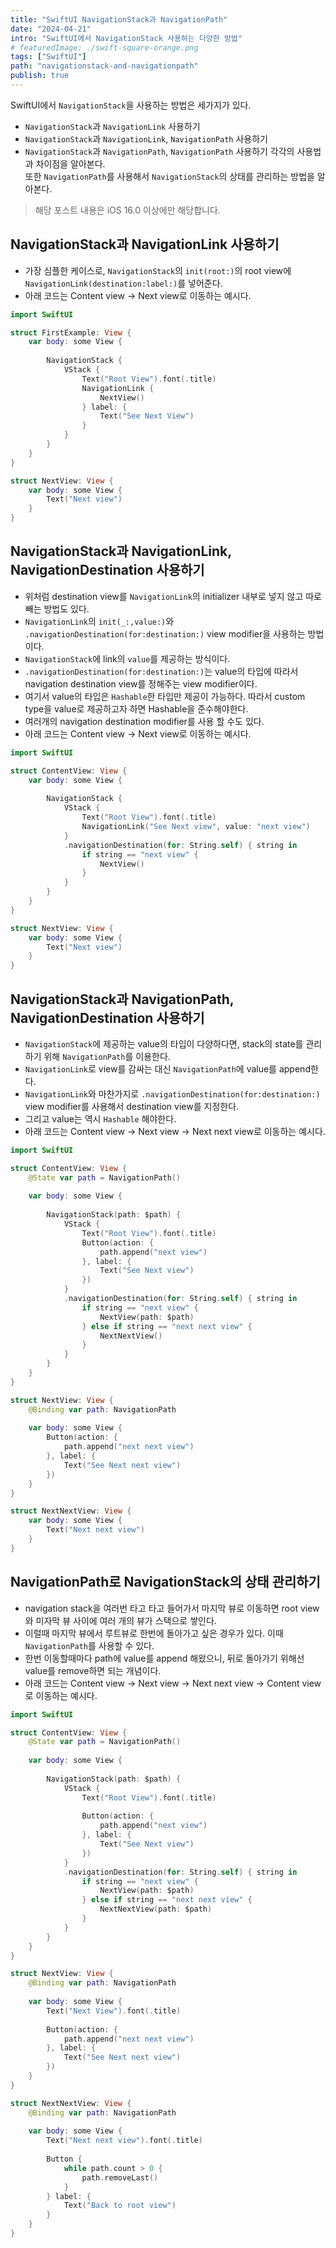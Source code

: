 ```yaml
---
title: "SwiftUI NavigationStack과 NavigationPath"
date: "2024-04-21"
intro: "SwiftUI에서 NavigationStack 사용하는 다양한 방법"
# featuredImage: ./swift-square-orange.png
tags: ["SwiftUI"]
path: "navigationstack-and-navigationpath"
publish: true
---
```


SwiftUI에서 `NavigationStack`을 사용하는 방법은 세가지가 있다. 
- `NavigationStack`과 `NavigationLink` 사용하기 
- `NavigationStack`과 `NavigationLink`, `NavigationPath` 사용하기 
- `NavigationStack`과 `NavigationPath`, `NavigationPath` 사용하기 
각각의 사용법과 차이점을 알아본다. <br/>
또한 `NavigationPath`를 사용해서 `NavigationStack`의 상태를 관리하는 방법을 알아본다. 

> 해당 포스트 내용은 iOS 16.0 이상에만 해당합니다.

<!-- <div class="articleImage" style="max-width: 100%; width:500px; margin: 50px auto; padding-bottom: 30px;">
    <img src="./goal.png">
</div> -->

## NavigationStack과 NavigationLink 사용하기
- 가장 심플한 케이스로, `NavigationStack`의 `init(root:)`의 root view에 `NavigationLink(destination:label:)`를 넣어준다. 
- 아래 코드는 Content view -> Next view로 이동하는 예시다.

```Swift
import SwiftUI

struct FirstExample: View {
    var body: some View {
        
        NavigationStack {
            VStack {
                Text("Root View").font(.title)
                NavigationLink {
                    NextView()
                } label: {
                    Text("See Next View")
                }
            }
        }
    }
}

struct NextView: View {
    var body: some View {
        Text("Next view")
    }
}
```

## NavigationStack과 NavigationLink, NavigationDestination 사용하기 
- 위처럼 destination view를 `NavigationLink`의 initializer 내부로 넣지 않고 따로 빼는 방법도 있다. 
- `NavigationLink`의 `init(_:,value:)`와 `.navigationDestination(for:destination:)` view modifier을 사용하는 방법이다. 
- `NavigationStack`에 link의 `value`를 제공하는 방식이다.  
- `.navigationDestination(for:destination:)`는 value의 타입에 따라서 navigation destination view를 정해주는 view modifier이다.
- 여기서 value의 타입은 `Hashable`한 타입만 제공이 가능하다. 따라서 custom type을 value로 제공하고자 하면 Hashable을 준수해야한다.
- 여러개의 navigation destination modifier를 사용 할 수도 있다. 
- 아래 코드는 Content view -> Next view로 이동하는 예시다.

```Swift
import SwiftUI

struct ContentView: View {
    var body: some View {
        
        NavigationStack {
            VStack {
                Text("Root View").font(.title)
                NavigationLink("See Next view", value: "next view")
            }
            .navigationDestination(for: String.self) { string in
                if string == "next view" {
                    NextView()
                }
            }
        }
    }
}

struct NextView: View {
    var body: some View {
        Text("Next view")
    }
}
```

## NavigationStack과 NavigationPath, NavigationDestination 사용하기 
- `NavigationStack`에 제공하는 value의 타입이 다양하다면, stack의 state를 관리하기 위해 `NavigationPath`를 이용한다. 
- `NavigationLink`로 view를 감싸는 대신 `NavigationPath`에 value를 append한다. 
- `NavigationLink`와 마찬가지로 `.navigationDestination(for:destination:)` view modifier를 사용해서 destination view를 지정한다. 
- 그리고 value는 역시 `Hashable` 해야한다.
- 아래 코드는 Content view -> Next view -> Next next view로 이동하는 예시다.

```Swift
import SwiftUI

struct ContentView: View {
    @State var path = NavigationPath()
    
    var body: some View {
        
        NavigationStack(path: $path) {
            VStack {
                Text("Root View").font(.title)
                Button(action: {
                    path.append("next view")
                }, label: {
                    Text("See Next view")
                })
            }
            .navigationDestination(for: String.self) { string in
                if string == "next view" {
                    NextView(path: $path)
                } else if string == "next next view" {
                    NextNextView()
                }
            }
        }
    }
}

struct NextView: View {
    @Binding var path: NavigationPath
    
    var body: some View {
        Button(action: {
            path.append("next next view")
        }, label: {
            Text("See Next next view")
        })
    }
}

struct NextNextView: View {
    var body: some View {
        Text("Next next view")
    }
}
```

## NavigationPath로 NavigationStack의 상태 관리하기
- navigation stack을 여러번 타고 타고 들어가서 마지막 뷰로 이동하면 root view와 미자막 뷰 사이에 여러 개의 뷰가 스택으로 쌓인다. 
- 이럴때 마지막 뷰에서 루트뷰로 한번에 돌아가고 싶은 경우가 있다. 이때 `NavigationPath`를 사용할 수 있다. 
- 한번 이동할때마다 path에 value를 append 해왔으니, 뒤로 돌아가기 위해선 value를 remove하면 되는 개념이다.
- 아래 코드는 Content view -> Next view -> Next next view -> Content view로 이동하는 예시다. 

```Swift
import SwiftUI

struct ContentView: View {
    @State var path = NavigationPath()
    
    var body: some View {
        
        NavigationStack(path: $path) {
            VStack {
                Text("Root View").font(.title)
                
                Button(action: {
                    path.append("next view")
                }, label: {
                    Text("See Next view")
                })
            }
            .navigationDestination(for: String.self) { string in
                if string == "next view" {
                    NextView(path: $path)
                } else if string == "next next view" {
                    NextNextView(path: $path)
                }
            }
        }
    }
}

struct NextView: View {
    @Binding var path: NavigationPath
    
    var body: some View {
        Text("Next View").font(.title)
        
        Button(action: {
            path.append("next next view")
        }, label: {
            Text("See Next next view")
        })
    }
}

struct NextNextView: View {
    @Binding var path: NavigationPath
    
    var body: some View {
        Text("Next next view").font(.title)
        
        Button {
            while path.count > 0 {
                path.removeLast()
            }
        } label: {
            Text("Back to root view")
        }
    }
}
```